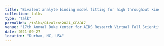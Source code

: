 ```yaml
---
title: "Bivalent analyte binding model fitting for high throughput kinetics data of HIV mAb-antigen interaction"
collection: talks
type: "Talk"
permalink: /talks/Bivalent2021_CFAR17
venue: "17th Annual Duke Center for AIDS Research Virtual Fall Scientific Retreat"
date: 2021-09-27
location: "Durham, NC, USA"
---
```


